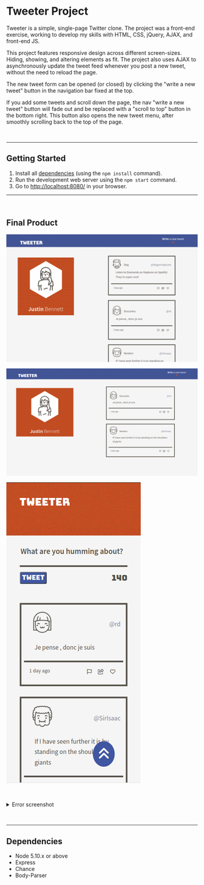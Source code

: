 # Tweeter Project

Tweeter is a simple, single-page Twitter clone. The project was a front-end exercise, working to develop my skills with HTML, CSS, jQuery, AJAX, and front-end JS.

This project features responsive design across different screen-sizes. Hiding, showing, and altering elements as fit. The project also uses AJAX to asynchronously update the tweet feed whenever you post a new tweet, without the need to reload the page.

The new tweet form can be opened (or closed) by clicking the "write a new tweet" button in the navigation bar fixed at the top.

If you add some tweets and scroll down the page, the nav "write a new tweet" button will fade out and be replaced with a "scroll to top" button in the bottom right. This button also opens the new tweet menu, after smoothly scrolling back to the top of the page.

&nbsp;

---

## Getting Started

1. Install all [dependencies](#dependencies) (using the `npm install` command).
2. Run the development web server using the `npm start` command.
3. Go to <http://localhost:8080/> in your browser.

---

&nbsp;

## Final Product

!['Demo of animations at desktop size'](https://github.com/CorgiOnNeptune/tweeter/blob/master/docs/animations-demo.gif?raw=true)

!['Screenshot of main page on desktop'](https://github.com/CorgiOnNeptune/tweeter/blob/master/docs/desktop-view.png?raw=true)

!['Screenshot of main page on mobile'](https://github.com/CorgiOnNeptune/tweeter/blob/master/docs/mobile-view.png?raw=true)

&nbsp;

<details>
  <summary>Error screenshot</summary>

!['Error in tablet size'](https://github.com/CorgiOnNeptune/tweeter/blob/master/docs/tablet-error.png?raw=true)

</details>

&nbsp;

---

## Dependencies

- Node 5.10.x or above
- Express
- Chance
- Body-Parser
